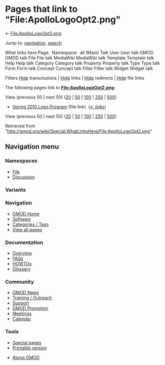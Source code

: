 <div id="mw-page-base" class="noprint">

</div>

<div id="mw-head-base" class="noprint">

</div>

<div id="content" class="mw-body" role="main">

<span id="top"></span>

<div id="mw-js-message" style="display:none;">

</div>



# <span dir="auto">Pages that link to "File:ApolloLogoOpt2.png"</span>

<div id="bodyContent">

<div id="contentSub">

←
[File:ApolloLogoOpt2.png](/wiki/File:ApolloLogoOpt2.png "File:ApolloLogoOpt2.png")

</div>

<div id="jump-to-nav" class="mw-jump">

Jump to: [navigation](#mw-navigation), [search](#p-search)

</div>

<div id="mw-content-text">

What links here Page:  Namespace:  all (Main) Talk User User talk GMOD
GMOD talk File File talk MediaWiki MediaWiki talk Template Template talk
Help Help talk Category Category talk Property Property talk Type Type
talk Form Form talk Concept Concept talk Filter Filter talk Widget
Widget talk

Filters
[Hide](/mediawiki/index.php?title=Special:WhatLinksHere/File:ApolloLogoOpt2.png&hidetrans=1 "Special:WhatLinksHere/File:ApolloLogoOpt2.png")
transclusions \|
[Hide](/mediawiki/index.php?title=Special:WhatLinksHere/File:ApolloLogoOpt2.png&hidelinks=1 "Special:WhatLinksHere/File:ApolloLogoOpt2.png")
links \|
[Hide](/mediawiki/index.php?title=Special:WhatLinksHere/File:ApolloLogoOpt2.png&hideredirs=1 "Special:WhatLinksHere/File:ApolloLogoOpt2.png")
redirects \|
[Hide](/mediawiki/index.php?title=Special:WhatLinksHere/File:ApolloLogoOpt2.png&hideimages=1 "Special:WhatLinksHere/File:ApolloLogoOpt2.png")
file links

The following pages link to
**[File:ApolloLogoOpt2.png](/wiki/File:ApolloLogoOpt2.png "File:ApolloLogoOpt2.png")**:

View (previous 50 \| next 50)
([20](/mediawiki/index.php?title=Special:WhatLinksHere/File:ApolloLogoOpt2.png&limit=20 "Special:WhatLinksHere/File:ApolloLogoOpt2.png")
\|
[50](/mediawiki/index.php?title=Special:WhatLinksHere/File:ApolloLogoOpt2.png&limit=50 "Special:WhatLinksHere/File:ApolloLogoOpt2.png")
\|
[100](/mediawiki/index.php?title=Special:WhatLinksHere/File:ApolloLogoOpt2.png&limit=100 "Special:WhatLinksHere/File:ApolloLogoOpt2.png")
\|
[250](/mediawiki/index.php?title=Special:WhatLinksHere/File:ApolloLogoOpt2.png&limit=250 "Special:WhatLinksHere/File:ApolloLogoOpt2.png")
\|
[500](/mediawiki/index.php?title=Special:WhatLinksHere/File:ApolloLogoOpt2.png&limit=500 "Special:WhatLinksHere/File:ApolloLogoOpt2.png"))

- [Spring 2010 Logo
  Program](/wiki/Spring_2010_Logo_Program "Spring 2010 Logo Program")
  (file link) ‎ <span class="mw-whatlinkshere-tools">([←
  links](/mediawiki/index.php?title=Special:WhatLinksHere&target=Spring+2010+Logo+Program "Special:WhatLinksHere"))</span>

View (previous 50 \| next 50)
([20](/mediawiki/index.php?title=Special:WhatLinksHere/File:ApolloLogoOpt2.png&limit=20 "Special:WhatLinksHere/File:ApolloLogoOpt2.png")
\|
[50](/mediawiki/index.php?title=Special:WhatLinksHere/File:ApolloLogoOpt2.png&limit=50 "Special:WhatLinksHere/File:ApolloLogoOpt2.png")
\|
[100](/mediawiki/index.php?title=Special:WhatLinksHere/File:ApolloLogoOpt2.png&limit=100 "Special:WhatLinksHere/File:ApolloLogoOpt2.png")
\|
[250](/mediawiki/index.php?title=Special:WhatLinksHere/File:ApolloLogoOpt2.png&limit=250 "Special:WhatLinksHere/File:ApolloLogoOpt2.png")
\|
[500](/mediawiki/index.php?title=Special:WhatLinksHere/File:ApolloLogoOpt2.png&limit=500 "Special:WhatLinksHere/File:ApolloLogoOpt2.png"))

</div>

<div class="printfooter">

Retrieved from
"<http://gmod.org/wiki/Special:WhatLinksHere/File:ApolloLogoOpt2.png>"

</div>

<div id="catlinks" class="catlinks catlinks-allhidden">

</div>

<div class="visualClear">

</div>

</div>

</div>

<div id="mw-navigation">

## Navigation menu

<div id="mw-head">



<div id="left-navigation">

<div id="p-namespaces" class="vectorTabs" role="navigation"
aria-labelledby="p-namespaces-label">

### Namespaces

- <span id="ca-nstab-image"><a href="/wiki/File:ApolloLogoOpt2.png" accesskey="c"
  title="View the file page [c]">File</a></span>
- <span id="ca-talk"><a
  href="/mediawiki/index.php?title=File_talk:ApolloLogoOpt2.png&amp;action=edit&amp;redlink=1"
  accesskey="t"
  title="Discussion about the content page [t]">Discussion</a></span>

</div>

<div id="p-variants" class="vectorMenu emptyPortlet" role="navigation"
aria-labelledby="p-variants-label">

### 

### Variants[](#)

<div class="menu">

</div>

</div>

</div>





</div>

</div>

</div>

<div id="mw-panel">

<div id="p-logo" role="banner">

<a href="/wiki/Main_Page"
style="background-image: url(http://gmod.org/images/GMOD-cogs.png);"
title="Visit the main page"></a>

</div>

<div id="p-Navigation" class="portal" role="navigation"
aria-labelledby="p-Navigation-label">

### Navigation

<div class="body">

- <span id="n-GMOD-Home">[GMOD Home](/wiki/Main_Page)</span>
- <span id="n-Software">[Software](/wiki/GMOD_Components)</span>
- <span id="n-Categories-.2F-Tags">[Categories /
  Tags](/wiki/Categories)</span>
- <span id="n-View-all-pages">[View all
  pages](/wiki/Special:AllPages)</span>

</div>

</div>

<div id="p-Documentation" class="portal" role="navigation"
aria-labelledby="p-Documentation-label">

### Documentation

<div class="body">

- <span id="n-Overview">[Overview](/wiki/Overview)</span>
- <span id="n-FAQs">[FAQs](/wiki/Category:FAQ)</span>
- <span id="n-HOWTOs">[HOWTOs](/wiki/Category:HOWTO)</span>
- <span id="n-Glossary">[Glossary](/wiki/Glossary)</span>

</div>

</div>

<div id="p-Community" class="portal" role="navigation"
aria-labelledby="p-Community-label">

### Community

<div class="body">

- <span id="n-GMOD-News">[GMOD News](/wiki/GMOD_News)</span>
- <span id="n-Training-.2F-Outreach">[Training /
  Outreach](/wiki/Training_and_Outreach)</span>
- <span id="n-Support">[Support](/wiki/Support)</span>
- <span id="n-GMOD-Promotion">[GMOD
  Promotion](/wiki/GMOD_Promotion)</span>
- <span id="n-Meetings">[Meetings](/wiki/Meetings)</span>
- <span id="n-Calendar">[Calendar](/wiki/Calendar)</span>

</div>

</div>

<div id="p-tb" class="portal" role="navigation"
aria-labelledby="p-tb-label">

### Tools

<div class="body">

- <span id="t-specialpages"><a href="/wiki/Special:SpecialPages" accesskey="q"
  title="A list of all special pages [q]">Special pages</a></span>
- <span id="t-print"><a
  href="/mediawiki/index.php?title=Special:WhatLinksHere/File:ApolloLogoOpt2.png&amp;printable=yes"
  rel="alternate" accesskey="p"
  title="Printable version of this page [p]">Printable version</a></span>

</div>

</div>

</div>

</div>

<div id="footer" role="contentinfo">

- <span id="footer-places-about">[About
  GMOD](/wiki/GMOD:About "GMOD:About")</span>

<!-- -->






</div>
